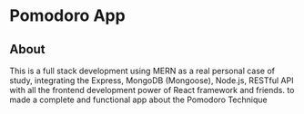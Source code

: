 # Pomodoro App

## About
This is a full stack development using MERN as a real personal case of study, integrating the Express, MongoDB (Mongoose), Node.js, RESTful API with all the frontend development power of React framework and friends. to made a complete and functional app about the Pomodoro Technique